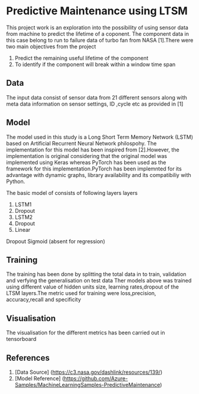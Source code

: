 # Predictive Maintenance using LTSM

This project work is an exploration into the possibility of using sensor data from machine to predict the lifetime of a coponent.
The component data in this case belong to run to failure data of turbo fan from NASA [1].There were two main objectives from the project

1. Predict the remaining useful lifetime of the component
2. To identify if the component will break within a window time span

## Data

The input data consist of sensor data from 21 different sensors along with meta data information on sensor settings, ID ,cycle etc 
as provided in [1]


## Model

The model used in this study is a  Long Short Term Memory Network (LSTM) based on Artificial Recurrent Neural Network philospohy.
The implementation for this model has been inspired from [2].However, the implementation is original considering that the original
model was implemented using Keras whereas PyTorch has been used as the framework for this implementation.PyTorch has been implemnted 
for its advantage with dynamic graphs, library availability and its compatibiliy with Python.

The basic model of consists of following layers  layers

1. LSTM1 
2. Dropout
3. LSTM2
4. Dropout
5. Linear 

Dropout
Sigmoid (absent for regression)

## Training

The training has been done by splitting the total data in to train, validation and verfying the generalisation on test data
Ther models above was trained using different value of hidden units size, learning rates,dropout of the LTSM layers.The metric used for training were loss,precision,
accuracy,recall and specificity

## Visualisation

The visualisation for the different metrics has been carried out in tensorboard

## References

1. [Data Source] (https://c3.nasa.gov/dashlink/resources/139/)
2. [Model Reference] (https://github.com/Azure-Samples/MachineLearningSamples-PredictiveMaintenance)
